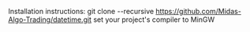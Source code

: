Installation instructions:
git clone --recursive https://github.com/Midas-Algo-Trading/datetime.git
set your project's compiler to MinGW
